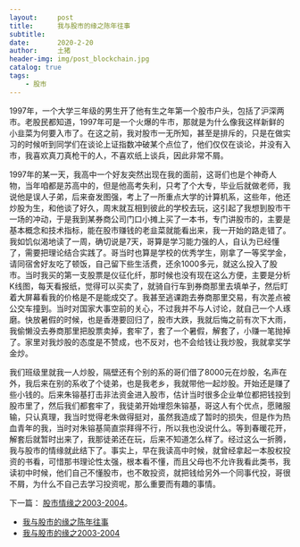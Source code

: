 ```yaml
---
layout:     post
title:      我与股市的缘之陈年往事
subtitle:   
date:       2020-2-20
author:     土猪
header-img: img/post_blockchain.jpg
catalog: true
tags:
    - 股市
---
```



1997年，一个大学三年级的男生开了他有生之年第一个股市户头，包括了沪深两市。老股民都知道，1997年可是一个火爆的牛市，那就是为什么像我这样新鲜的小韭菜为何要入市了。在这之前，我对股市一无所知，甚至是排斥的，只是在做实习的时候听到同学们在谈论上证指数冲破某个点位了，他们仅仅在谈论，并没有入市，我喜欢真刀真枪干的人，不喜欢纸上谈兵，因此非常不屑。

1997年的某一天，我高中一个好友突然出现在我的面前，这哥们也是个神奇人物，当年咱都是苏高中的，但是他高考失利，只考了个大专，毕业后就做老师，我说他是误人子弟，后来奋发图强，考上了一所重点大学的计算机系，这些年，他还炒股为生，和他谈了好久，周末就互相到彼此的学校去玩，这引起了我想到股市干一场的冲动，于是我到某券商公司门口小摊上买了一本书，专门讲股市的，主要是基本概念和技术指标，能在股市赚钱的老韭菜就能看出来，我一开始的路走错了。我如饥似渴地读了一周，确切说是7天，哥算是学习能力强的人，自认为已经懂了，需要把理论结合实践了。哥当时也算是学校的优秀学生，刚拿了一等奖学金，请同宿舍好友吃了顿饭，自己留下些生活费，还余1000多元，就这么投入了股市。当时我买的第一支股票是仪征化纤，那时候也没有现在这么方便，主要是分析K线图，每天看报纸，觉得可以买卖了，就骑自行车到券商那里去填单子，然后盯着大屏幕看我的价格是不是能成交了。我甚至逃课跑去券商那里交易，有次差点被公交车撞到。当时对国家大事空前的关心，不过我并不与人讨论，就自己一个人琢磨。快放暑假的时候，也是香港要回归了，股市大跌，我就后悔之前有次下大雨，我偷懒没去券商那里把股票卖掉，套牢了，套了一个暑假，解套了，小赚一笔抛掉了。家里对我炒股的态度是不赞成，也不反对，也不会给钱让我炒股，我就拿奖学金炒。

我们班级里就我一人炒股，隔壁还有个别的系的哥们借了8000元在炒股，名声在外，我后来在别的系收了个徒弟，也是我老乡，我就带他一起炒股。开始还是赚了些小钱的。后来朱镕基打击非法资金进入股市，估计当时很多企业单位都把钱投到股市里了，然后我们都套牢了，我徒弟开始埋怨朱镕基，哥这人有个优点，愿赌服输，只认真理，我当时觉得老朱做得挺对，虽然我造成了暂时的损失，但是作为热血青年的我，当时对朱镕基简直崇拜得不行，所以我也没说什么。等到春暖花开，解套后就暂时出来了，我那徒弟还在玩，后来不知道怎么样了。经过这么一折腾，我与股市的情缘就此结下了。事实上，早在我读高中时候，就曾经拿起一本股权投资的书看，可惜那书理论性太强，根本看不懂，而且父母也不允许我看此类书，我读初中时候，他们自己不懂股市，也不敢投资，就把钱给另外一个同事代投，哥很不屑，为什么不自己去学习投资呢，那么重要而有趣的事情。


下一篇： [股市情缘之2003-2004](http://livinginau.life/2017/12/07/%E6%88%91%E4%B8%8E%E8%82%A1%E5%B8%82%E7%9A%84%E7%BC%98%E4%B9%8B2003-2004/)。



- [我与股市的缘之陈年往事](http://livinginau.life/2020/02/20/%E6%88%91%E4%B8%8E%E8%82%A1%E5%B8%82%E7%9A%84%E7%BC%98%E4%B9%8B%E9%99%88%E5%B9%B4%E5%BE%80%E4%BA%8B/)
- [我与股市的缘之2003-2004](http://livinginau.life/2017/12/07/%E6%88%91%E4%B8%8E%E8%82%A1%E5%B8%82%E7%9A%84%E7%BC%98%E4%B9%8B2003-2004/)